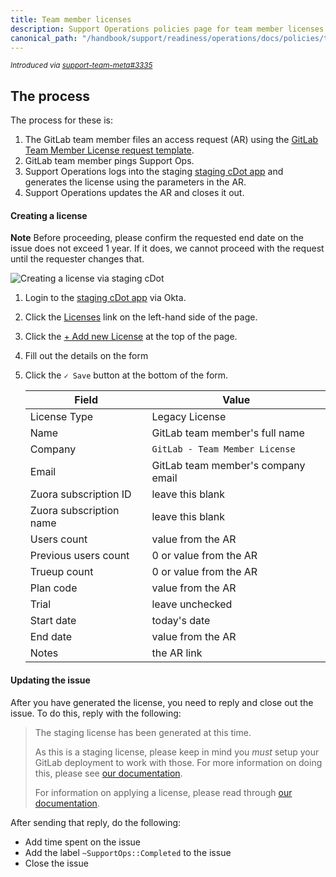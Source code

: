 ```yaml
---
title: Team member licenses
description: Support Operations policies page for team member licenses
canonical_path: "/handbook/support/readiness/operations/docs/policies/team_member_licenses"
---
```


<sup>*Introduced via [support-team-meta#3335](https://gitlab.com/gitlab-com/support/support-team-meta/-/issues/3335)*</sup>

## The process

The process for these is:

1. The GitLab team member files an access request (AR) using the
   [GitLab Team Member License request template](https://gitlab.com/gitlab-com/team-member-epics/access-requests/-/issues/new?issuable_template=GitLab_Team_Member_License_request).
1. GitLab team member pings Support Ops.
1. Support Operations logs into the staging
   [staging cDot app](https://customers.staging.gitlab.com/admin/license/new_license)
   and generates the license using the parameters in the AR.
1. Support Operations updates the AR and closes it out.

#### Creating a license

**Note** Before proceeding, please confirm the requested end date on the issue
does not exceed 1 year. If it does, we cannot proceed with the request until
the requester changes that.

![Creating a license via staging cDot](/handbook/support/readiness/operations/images/generating_license_via_staging.gif)

1. Login to the
   [staging cDot app](https://customers.staging.gitlab.com/admins/sign_in) via
   Okta.
1. Click the [Licenses](https://customers.staging.gitlab.com/admin/license) link
   on the left-hand side of the page.
1. Click the
   [+ Add new License](https://customers.staging.gitlab.com/admin/license/new_license)
   at the top of the page.
1. Fill out the details on the form
1. Click the `✓ Save` button at the bottom of the form.

   | Field                   | Value                              |
   |-------------------------|------------------------------------|
   | License Type            | Legacy License                     |
   | Name                    | GitLab team member's full name     |
   | Company                 | `GitLab - Team Member License`     |
   | Email                   | GitLab team member's company email |
   | Zuora subscription ID   | leave this blank                   |
   | Zuora subscription name | leave this blank                   |
   | Users count             | value from the AR                  |
   | Previous users count    | 0 or value from the AR             |
   | Trueup count            | 0 or value from the AR             |
   | Plan code               | value from the AR                  |
   | Trial                   | leave unchecked                    |
   | Start date              | today's date                       |
   | End date                | value from the AR                  |
   | Notes                   | the AR link                        |

#### Updating the issue

After you have generated the license, you need to reply and close out the issue.
To do this, reply with the following:

> The staging license has been generated at this time.
>
> As this is a staging license, please keep in mind you *must* setup your GitLab
> deployment to work with those. For more information on doing this, please see
> [our documentation](https://docs.gitlab.com/omnibus/development/setup.html#use-customers-portal-staging-in-gitlab).
>
> For information on applying a license, please read through
> [our documentation](https://docs.gitlab.com/ee/administration/license_file.html).

After sending that reply, do the following:

- Add time spent on the issue
- Add the label `~SupportOps::Completed` to the issue
- Close the issue
